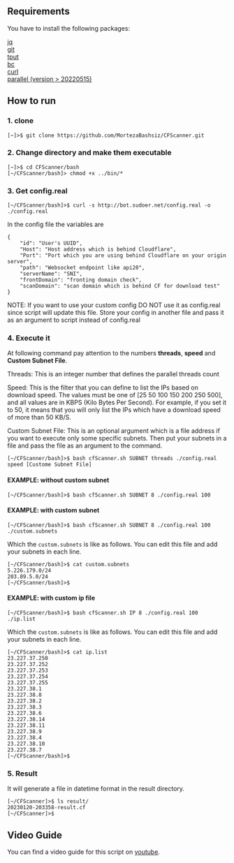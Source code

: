 ## Requirements
You have to install the following packages:

[jq](https://stedolan.github.io/jq/)<br>
[git](https://git-scm.com/)<br>
[tput](https://command-not-found.com/tput)<br>
[bc](https://www.gnu.org/software/bc/)<br>
[curl](https://curl.se/download.html)<br>
[parallel (version > 20220515)](https://www.gnu.org/software/parallel/)

## How to run
### 1. clone

```shell
[~]>$ git clone https://github.com/MortezaBashsiz/CFScanner.git
```

### 2. Change directory and make them executable

```shell
[~]>$ cd CFScanner/bash
[~/CFScanner/bash]> chmod +x ../bin/*
```

### 3. Get config.real

```shell
[~/CFScanner/bash]>$ curl -s http://bot.sudoer.net/config.real -o ./config.real
```

In the config file the variables are
```shell
{
	"id": "User's UUID",
	"Host": "Host address which is behind Cloudflare",
	"Port": "Port which you are using behind Cloudflare on your origin server",
	"path": "Websocket endpoint like api20",
	"serverName": "SNI",
	"frontDomain": "fronting domain check",
	"scanDomain": "scan domain which is behind CF for download test"
}
```

NOTE: If you want to use your custom config DO NOT use it as config.real since script will update this file. Store your config in another file and pass it as an argument to script instead of config.real

### 4. Execute it

At following command pay attention to the numbers **threads**, **speed** and **Custom Subnet File**.

Threads: This is an integer number that defines the parallel threads count

Speed: This is the filter that you can define to list the IPs based on download speed. The values must be one of [25 50 100 150 200 250 500], and all values are in KBPS (Kilo Bytes Per Second). For example, if you set it to 50, it means that you will only list the IPs which have a download speed of more than 50 KB/S.

Custom Subnet File: This is an optional argument which is a file address if you want to execute only some specific subnets. Then put your subnets in a file and pass the file as an argument to the command.

```shell
[~/CFScanner/bash]>$ bash cfScanner.sh SUBNET threads ./config.real speed [Custome Subnet File]
```

#### EXAMPLE: without custom subnet

```shell
[~/CFScanner/bash]>$ bash cfScanner.sh SUBNET 8 ./config.real 100
```

#### EXAMPLE: with custom subnet

```shell
[~/CFScanner/bash]>$ bash cfScanner.sh SUBNET 8 ./config.real 100 ./custom.subnets
```

Which the `custom.subnets` is like as follows. You can edit this file and add your subnets in each line.

```shell
[~/CFScanner/bash]>$ cat custom.subnets 
5.226.179.0/24
203.89.5.0/24
[~/CFScanner/bash]>$
```

#### EXAMPLE: with custom ip file

```shell
[~/CFScanner/bash]>$ bash cfScanner.sh IP 8 ./config.real 100 ./ip.list
```

Which the `custom.subnets` is like as follows. You can edit this file and add your subnets in each line.

```shell
[~/CFScanner/bash]>$ cat ip.list
23.227.37.250 
23.227.37.252 
23.227.37.253 
23.227.37.254 
23.227.37.255 
23.227.38.1 
23.227.38.8 
23.227.38.2 
23.227.38.3 
23.227.38.6 
23.227.38.14 
23.227.38.11 
23.227.38.9 
23.227.38.4 
23.227.38.10 
23.227.38.7 
[~/CFScanner/bash]>$
```


### 5. Result

It will generate a file in datetime format in the result directory.

```shell
[~/CFScanner]>$ ls result/
20230120-203358-result.cf
[~/CFScanner]>$
```
## Video Guide
You can find a video guide for this script on [youtube](https://youtu.be/BKLRAHolhvM "youtube").
